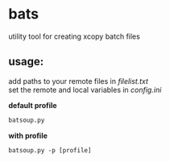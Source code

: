 # bats
utility tool for creating xcopy batch files

## usage:<br>
add paths to your remote files in *filelist.txt*<br>
set the remote and local variables in *config.ini*<br>

**default profile**
```bash
batsoup.py
```
**with profile**
```
batsoup.py -p [profile]
``` 
